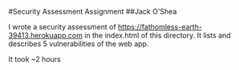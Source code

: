 #Security Assessment Assignment
##Jack O'Shea

I wrote a security assessment of https://fathomless-earth-39413.herokuapp.com in the index.html of this directory. It lists and describes 5 vulnerabilities of the web app.

It took ~2 hours